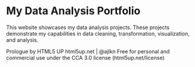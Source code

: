 # My Data Analysis Portfolio
This website showcases my data analysis projects. These projects demonstrate my capabilities in data cleaning, transformation, visualization, and analysis.



















Prologue by HTML5 UP
html5up.net | @ajlkn
Free for personal and commercial use under the CCA 3.0 license (html5up.net/license)
